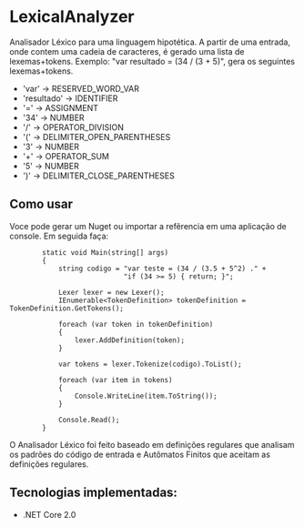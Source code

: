 # LexicalAnalyzer
Analisador Léxico para uma linguagem hipotética.
A partir de uma entrada, onde contem uma cadeia de caracteres, é gerado uma lista de lexemas+tokens.
Exemplo: "var resultado = (34 / (3 + 5)", gera os seguintes lexemas+tokens.
- 'var' → RESERVED_WORD_VAR
- 'resultado' → IDENTIFIER
- '=' → ASSIGNMENT
- '34' → NUMBER
- '/' → OPERATOR_DIVISION
- '(' → DELIMITER_OPEN_PARENTHESES
- '3' → NUMBER
- '+' → OPERATOR_SUM
- '5' → NUMBER
- ')' → DELIMITER_CLOSE_PARENTHESES

## Como usar
Voce pode gerar um Nuget ou importar a refêrencia em uma aplicação de console. Em seguida faça:

```
        static void Main(string[] args)
        {
            string codigo = "var teste = (34 / (3.5 + 5^2) ." +
                            "if (34 >= 5) { return; }";

            Lexer lexer = new Lexer();
            IEnumerable<TokenDefinition> tokenDefinition = TokenDefinition.GetTokens();

            foreach (var token in tokenDefinition)
            {
                lexer.AddDefinition(token);
            }

            var tokens = lexer.Tokenize(codigo).ToList();

            foreach (var item in tokens)
            {
                Console.WriteLine(item.ToString());
            }

            Console.Read();
        }
```

O Analisador Léxico foi feito baseado em definições regulares que analisam os padrões do código de entrada e Autômatos Finitos que aceitam as definições regulares.

## Tecnologias implementadas:

- .NET Core 2.0
